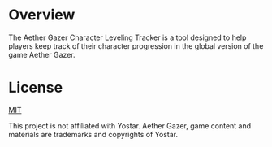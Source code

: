 # Overview
The Aether Gazer Character Leveling Tracker is a tool designed to help players keep track of their character progression in the global version of the game Aether Gazer. 

# License 
[MIT](https://github.com/larchadrg/ag-progress-tracker/blob/master/LICENSE)

This project is not affiliated with Yostar. 
Aether Gazer, game content and materials are trademarks and copyrights of Yostar.
